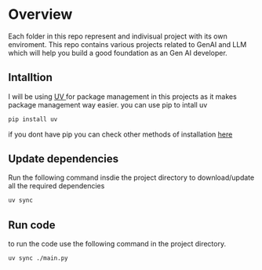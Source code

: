 # Overview

Each folder in this repo represent and indivisual project with its own enviroment. This repo contains various projects related to GenAI and LLM which will help you build a good foundation as an Gen AI developer.

## Intalltion

I will be using [UV ](https://docs.astral.sh/uv/)for package management in this projects as it makes package management way easier. you can use pip to intall uv

```bash
pip install uv
```

if you dont have pip you can check other methods of installation [here
](https://docs.astral.sh/uv/getting-started/installation/)

[
](https://docs.astral.sh/uv/getting-started/installation/)


## Update dependencies

Run the following command insdie the project directory to download/update all the required dependencies

```bash
uv sync
```


## Run code

to run the code use the following command in the project directory.

```bash
uv sync ./main.py
```
